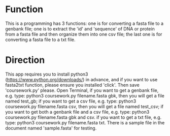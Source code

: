 # Function
This is a programming has 3 functions:
one is for converting a fasta file to a genbank file;
one is to extract the 'id' and 'sequence' of DNA or protein from a fasta file and then organize them into one csv file;
the last one is for converting a fasta file to a txt file.
# Direction
This app requires you to install python3 (https://www.python.org/downloads/) in advance, and if you want to use fasta2txt function, please ensure you installed 'click'. Then save 'coursework.py' please.
Open Terminal,
if you want to get a genbank file,
e.g. type: python3 coursework.py filename.fasta gbk,
then you will get a file named test_gb;
if you want to get a csv file,
e.g. type: python3 coursework.py filename.fasta csv,
then you will get a file named test_csv;
if you want to get both a genbank file and a csv file,
e.g. type: python3 coursework.py filename.fasta gbk and csv.
if you want to get a txt file,
e.g. type: python3 coursework.py filename.fasta txt.
There is a sample file in the document named 'sample.fasta' for testing.

